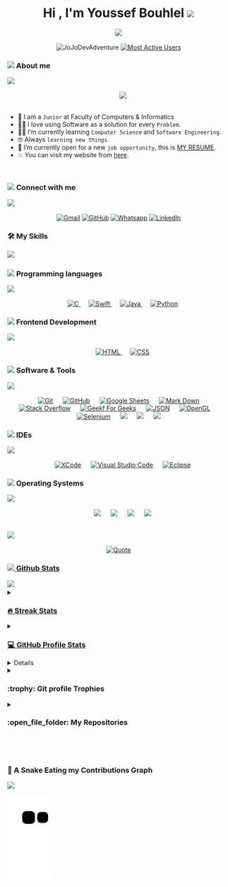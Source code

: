 <h1 align="center">Hi , I'm Youssef Bouhlel <img src="https://media.giphy.com/media/hvRJCLFzcasrR4ia7z/giphy.gif" width="35"></h1>
<p align="center">
  <a href="https://github.com/DenverCoder1/readme-typing-svg"><img src="https://readme-typing-svg.herokuapp.com?font=Time+New+Roman&color=%23C8BE25&size=25&center=true&vCenter=true&width=600&height=100&lines=iOS+Developer;UI/UX+Designer;Computer+Science+Student;Competitive+Programmer;Always+learning+new+things"></a>
</p>

<p align="center"> 
	<img src="https://komarev.com/ghpvc/?username=JoJoDevAdventure&label=Profile%20views&color=0e75b6&style=for-the-badge" alt="JoJoDevAdventure" height=25px, width=150px/> 
	<a href = "https://commits.top/tunisia.html" target="_blank">
		<img src="https://enf3zl6hu2bspm9.m.pipedream.net/&style=for-the-badge" alt="Most Active Users" target="_blank" height=25px, width=300px/> 
	</a>
</p>

	
### <picture><img src = "https://github.com/JoJoDevAdventure/JoJoDevAdventure/blob/main/Images/about_me.gif?raw=true" width = 40px></picture> About me
<img  src="https://github.com/JoJoDevAdventure/JoJoDevAdventure/blob/main/Images/borderseperator.gif">

<picture> <img align="right" src="https://github.com/JoJoDevAdventure/JoJoDevAdventure/blob/main/Images/Right_Side.gif?raw=true" width = 250px></picture>

<br><br>

- :school: I am a `Junior` at Faculty of Computers & Informatics
- :technologist: I love using Software as a solution for every `Problem`.
- :student: I’m currently learning `Computer Science` and `Software Engineering`.
- :nerd_face: Always `learning new things`.
- :thinking: I’m currently open for a new `job opportunity`, this is [MY RESUME]().
- :boom: You can visit my website from [here](https://youssef-bouhlel-portfolio.ml). 
<br>

### <picture> <img src="https://github.com/JoJoDevAdventure/JoJoDevAdventure/blob/main/Images/Connect-with-me.gif?raw=true" width="100px"> </picture> Connect with me
<img  src="https://github.com/JoJoDevAdventure/JoJoDevAdventure/blob/main/Images/borderseperator.gif">
<p align="center">
	<a href="mailto:youssef.b.air2@gmail.com"><img img src="https://img.shields.io/badge/gmail-%23EA4335.svg?style=for-the-badge&logo=gmail&logoColor=white" alt="Gmail"/></a>
	<a href="https://github.com/JoJoDevAdventure"><img src="https://img.shields.io/badge/github-%23181717.svg?style=for-the-badge&logo=github&logoColor=white" alt="GitHub"/></a>
	<a href="https://wa.me/021653291225"><img src="https://img.shields.io/badge/whatsapp-%2325D366.svg?style=for-the-badge&logo=whatsapp&logoColor=white" alt="Whatsapp"/></a>
	<a href="https://www.linkedin.com/in/youssef-bouhlel/"><img src="https://img.shields.io/badge/linkedin-%230A66C2.svg?style=for-the-badge&logo=linkedin&logoColor=white" alt="LinkedIn"/></a>
</p>



### 🛠️ My Skills
<img  src="https://github.com/JoJoDevAdventure/JoJoDevAdventure/blob/main/Images/borderseperator.gif">

### <picture> <img src = "https://github.com/JoJoDevAdventure/JoJoDevAdventure/blob/main/Images/Programming_Languages.gif?raw=true" width = 40px>  </picture> Programming languages
<img  src="https://github.com/JoJoDevAdventure/JoJoDevAdventure/blob/main/Images/borderseperator.gif">

<p align="center"> 
  &emsp; 
  <a href="https://www.cprogramming.com/" target="_blank"> 
    <img alt="C" src="https://img.shields.io/badge/C%20-%232370ED.svg?style=for-the-badge&logo=c&logoColor=white">
  </a> 
  &emsp; 
   <a href="https://www.swift.org" target="_blank">
    <img alt="Swift" src="https://img.shields.io/badge/Swift%20-%2314354C.svg?style=for-the-badge&logo=swift&logoColor=orange">
  </a>
  &emsp;
  <a href="https://www.java.com" target="_blank"> 
    <img alt="Java" src="https://img.shields.io/badge/Java-%23007396.svg?style=for-the-badge&logo=java&logoColor=white">
  </a>
  &emsp;
   <a href="https://www.python.org" target="_blank">
    <img alt="Python" src="https://img.shields.io/badge/Python%20-%2314354C.svg?style=for-the-badge&logo=python&logoColor=white">
  </a>
</p>

### <picture> <img src = "https://github.com/JoJoDevAdventure/JoJoDevAdventure/blob/main/Images/Front_End.gif?raw=true" width = 40px>  </picture> Frontend Development
<img  src="https://github.com/JoJoDevAdventure/JoJoDevAdventure/blob/main/Images/borderseperator.gif">
<p align="center"> 
  &emsp; 
  <a href="https://www.w3.org/html/" target="_blank"> 
   <img alt="HTML" src="https://img.shields.io/badge/HTML5%20-%23E34F26.svg?style=for-the-badge&logo=html5&logoColor=white">
  </a>   
  &emsp;
  <a href="https://www.w3schools.com/css/" target="_blank">
    <img alt="CSS" src="https://img.shields.io/badge/CSS%20-%231572B6.svg?style=for-the-badge&logo=css3&logoColor=white">
  </a> 
</p>

 ### <picture> <img src = "https://github.com/JoJoDevAdventure/JoJoDevAdventure/blob/main/Images/Software_Tools.gif?raw=true" width = 40px>  </picture> Software & Tools
 <img  src="https://github.com/JoJoDevAdventure/JoJoDevAdventure/blob/main/Images/borderseperator.gif">
 
<p align="center">
  &emsp;
    <a href="#"><img alt="Git" src="https://img.shields.io/badge/Git%20-%23F05033.svg?style=for-the-badge&logo=git&logoColor=white"></a>
  &emsp;
    <a href="#"><img alt="GitHub" src="https://img.shields.io/badge/github-%23181717.svg?style=for-the-badge&logo=github&logoColor=white"></a>
  &emsp;
    <a href="#"><img alt="Google Sheets" src="https://img.shields.io/badge/Google%20Sheets%20-%2334A853.svg?style=for-the-badge&logo=google%20sheets&logoColor=white"></a>
  &emsp;
    <a href="#"><img alt="Mark Down" src="https://img.shields.io/badge/Markdown-000000?style=for-the-badge&logo=markdown&logoColor=white"></a>
  &emsp;
    <a href="#"><img alt="Stack Overflow" src="https://img.shields.io/badge/-Stack%20Overflow-FE7A16?style=for-the-badge&logo=stack-overflow&logoColor=white"></a>
  &emsp;
    <a href="#"><img alt="Geekf For Geeks" src="https://img.shields.io/badge/geeksforgeeks-%230F9D58.svg?style=for-the-badge&logo=geeksforgeeks&logoColor=white"></a>
  &emsp;
    <a href="#"><img alt="JSON" img src="https://img.shields.io/badge/json-%23000000.svg?style=for-the-badge&logo=json&logoColor=white"></a>
  &emsp;
    <a href="#"><img alt="OpenGL" src="https://img.shields.io/badge/opengl-%235586A4.svg?style=for-the-badge&logo=opengl&logoColor=white"></a>
  &emsp;
    <a href="#"><img alt="Selenium" src="https://img.shields.io/badge/selenium-%2343B02A.svg?&style=for-the-badge&logo=selenium&logoColor=white"></a>
    &emsp;
    <a href="#"><img src="https://img.shields.io/badge/latex-%23008080.svg?&style=for-the-badge&logo=latex&logoColor=white" /></a>
    &emsp;
    <a href="#"><img src="https://img.shields.io/badge/django-%23092E20.svg?&style=for-the-badge&logo=django&logoColor=white" /></a>
    &emsp;
    <a href="#"><img src="https://img.shields.io/badge/mysql-%234479A1.svg?&style=for-the-badge&logo=mysql&logoColor=white"/></a>
</p>

 ### <picture> <img src = "https://github.com/7oSkaaa/7oSkaaa/blob/main/Images/IDEs.gif?raw=true" width = 40px>  </picture> IDEs
 <img  src="https://github.com/JoJoDevAdventure/JoJoDevAdventure/blob/main/Images/borderseperator.gif">
 
<p align="center">
  &emsp;
    <a href="#"><img alt="XCode" src="https://img.shields.io/badge/XCode-0078d7.svg?style=for-the-badge&logo=xcode&logoColor=white"></a>
  &emsp;
    <a href="#"><img alt="Visual Studio Code" src="https://img.shields.io/badge/Visual%20Studio%20Code-0078d7.svg?style=for-the-badge&logo=visual-studio-code&logoColor=white"></a>
  &emsp;
    <a href="#"><img alt="Eclipse" src="https://img.shields.io/badge/eclipse%20ide-%232C2255.svg?&style=for-the-badge&logo=eclipse%20ide&logoColor=white" /></a>
</p>

 ### <picture> <img src = "https://github.com/JoJoDevAdventure/JoJoDevAdventure/blob/main/Images/OS.gif?raw=true" width = 40px>  </picture> Operating Systems
 <img  src="https://github.com/JoJoDevAdventure/JoJoDevAdventure/blob/main/Images/borderseperator.gif">
 
<p align="center">
  &emsp;
    <a href="#"><img src="https://img.shields.io/badge/MacOS-FCC624?style=for-the-badge&logo=apple&logoColor=black"></a>
  &emsp;
    <a href="#"><img src="https://img.shields.io/badge/Linux-FCC624?style=for-the-badge&logo=linux&logoColor=black"></a>
  &emsp;
    <a href="#"><img src="https://img.shields.io/badge/Ubuntu-E95420?style=for-the-badge&logo=ubuntu&logoColor=white"></a>
  &emsp;
    <a href="#"><img src="https://img.shields.io/badge/Windows-0078D6?style=for-the-badge&logo=windows&logoColor=white"></a>
</p>

<br> 

<img  src="https://github.com/JoJoDevAdventure/JoJoDevAdventure/blob/main/Images/borderseperator.gif">

<p align = "center">
	<a href="https://github.com/piyushsuthar/github-readme-quotes"> <img alt = "Quote" src="https://quotes-github-readme.vercel.app/api?type=horizontal&theme=tokyonight&animation=grow_out_in&quoteCategory=programming">
</p>

### <picture> <img src = "https://github.com/JoJoDevAdventure/JoJoDevAdventure/blob/main/Images/Statistics.gif?raw=true" width = 40px>  </picture> Github Stats
<img  src="https://github.com/JoJoDevAdventure/JoJoDevAdventure/blob/main/Images/borderseperator.gif">

<details><summary><h3> 🔥 Streak Stats</h3></summary>

----	

<p align="center"><img src="https://github-readme-streak-stats.herokuapp.com/?user=JoJoDevAdventure&theme=tokyonight_duo" alt="JoJoDevAdventure" /></p>

</details>
  
<details><summary><h3>💻 GitHub Profile Stats</h3></summary>

----
	
<p align="center">

![JoJo's GitHub stats](https://github-readme-stats.vercel.app/api?username=JoJoDevAdventure&show_icons=true&theme=radical)
<br/>

  <b>Note:</b> Top languages is only a metric of the languages my public code consists of and doesn't reflect experience or skill level.
  </p>
</details>

<details><summary><h3>⚡ Recent GitHub Activity</h3></summary>

----
	
[![JoJoDevAdventure's github activity graph](https://github-readme-activity-graph.cyclic.app/graph?username=JoJoDevAdventure&theme=github)](https://github.com/JoJoDevAdventure/github-readme-activity-graph)

 
</details>

<details><summary> <h3> :trophy: Git profile Trophies </h3></summary>

----
	
<p align="center"> <a href="https://github.com/ryo-ma/github-profile-trophy"><img src="https://github-profile-trophy.vercel.app/?username=JoJoDevAdventure&layout=compact&theme=tokyonight&column=4&margin-w=15&margin-h=15" alt="JoJoDevAdventure" /></a> </p>
	
</details>
	
<details><summary><h3> :open_file_folder: My Repositories </h3></summary>

----
	
<div>
  <p align="center">
    	<a href="https://github.com/JoJoDevAdventure/RPS-Multiplayer">
      		<img src="https://github-readme-stats.vercel.app/api/pin/?username=JoJoDevAdventure&repo=RPS-Multiplayer&theme=tokyonight" alt="GitHub Stats" />
    	</a>
    	<a href="https://github.com/JoJoDevAdventure/Marvel-vs-VIH">
      		<img src="https://github-readme-stats.vercel.app/api/pin/?username=JoJoDevAdventure&repo=Marvel-vs-VIH&theme=tokyonight" alt="GitHub Stats" />
    	</a>
    	<a href="https://github.com/JoJoDevAdventure/iCookPad">
      		<img src="https://github-readme-stats.vercel.app/api/pin/?username=JoJoDevAdventure&repo=iCookPad&theme=tokyonight" alt="GitHub Stats" />
    	</a>
	<a href="https://github.com/JoJoDevAdventure/Let-s-Skate">
      		<img src="https://github-readme-stats.vercel.app/api/pin/?username=JoJoDevAdventure&repo=Let-s-Skate&theme=tokyonight" alt="GitHub Stats" />
    	</a>
	<a href="https://github.com/JoJoDevAdventure/Swift-Interview">
      		<img src="https://github-readme-stats.vercel.app/api/pin/?username=JoJoDevAdventure&repo=Swift-Interview&theme=tokyonight" alt="GitHub Stats" />
    	</a>
	<a href="https://github.com/JoJoDevAdventure/TwitterSwiftUI">
      		<img src="https://github-readme-stats.vercel.app/api/pin/?username=JoJoDevAdventure&repo=TwitterSwiftUI&theme=tokyonight" alt="GitHub Stats" />
    	</a>
	<a href="https://github.com/JoJoDevAdventure/SlotsGame">
      		<img src="https://github-readme-stats.vercel.app/api/pin/?username=JoJoDevAdventure&repo=SlotsGame&theme=tokyonight" alt="GitHub Stats" />
    	</a>
	<a href="https://github.com/JoJoDevAdventure/Guardians-Of-The-GalaxyP">
      		<img src="https://github-readme-stats.vercel.app/api/pin/?username=JoJoDevAdventure&repo=Guardians-Of-The-Galaxy&theme=tokyonight" alt="GitHub Stats" />
    	</a>
	<a href="https://github.com/JoJoDevAdventure/FacebookSwiftUI">
      		<img src="https://github-readme-stats.vercel.app/api/pin/?username=JoJoDevAdventure&repo=FacebookSwiftUI&theme=tokyonight" alt="GitHub Stats" />
    	</a>
	<a href="https://github.com/JoJoDevAdventure/Netflix-Clone">
      		<img src="https://github-readme-stats.vercel.app/api/pin/?username=JoJoDevAdventure&repo=Netflix-Clone&theme=tokyonight" alt="GitHub Stats" />
    	</a>
	<a href="https://github.com/JoJoDevAdventure/TicTacToe">
      		<img src="https://github-readme-stats.vercel.app/api/pin/?username=JoJoDevAdventure&repo=TicTacToe&theme=tokyonight" alt="GitHub Stats" />
    	</a>
  </p>
</div>
</details>

</br></br>
	
### 🐍 A Snake Eating my Contributions Graph
<img  src="https://github.com/JoJoDevAdventure/JoJoDevAdventure/blob/main/Images/borderseperator.gif">
	
![Snake animation](https://github.com/JoJoDevAdventure/JoJoDevAdventure/blob/output/github-contribution-grid-snake.svg)
